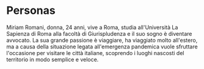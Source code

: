 # Personas
Miriam Romani, donna, 24 anni, vive a Roma, studia all'Università La Sapienza di Roma alla facoltà di Giurispludenza e il suo sogno è diventare avvocato. La sua grande passione è viaggiare, ha viaggiato molto all'estero, ma a causa della situazione legata all'emergenza pandemica vuole sfruttare l'occasione per visitare le città italiane, scoprendo i luoghi nascosti del territorio in modo semplice e veloce. 



